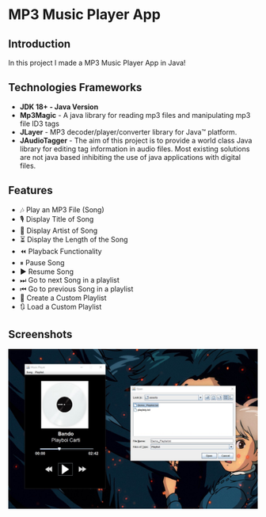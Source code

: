 <!--Project Name-->
<h1>MP3 Music Player App</h1>

<!--Introduction-->
<h2>Introduction</h2>
<p>In this project I made a MP3 Music Player App in Java!
</p>

<!--Technologies/Frameworks-->
<h2>Technologies Frameworks</h2>
<ul>
  <li><b>JDK 18+ - Java Version</b></li>
  <li><b>Mp3Magic</b> - A java library for reading mp3 files and manipulating mp3 file ID3 tags</li>
  <li><b>JLayer</b> - MP3 decoder/player/converter library for Java™ platform. </li>
  <li><b>JAudioTagger</b> - The aim of this project is to provide a world class Java library for editing tag information in audio files. Most existing solutions are not java based inhibiting the use of java applications with digital files. </li>
</ul>

<!--Features-->
<h2>Features</h2>
<ul>
  <li>🎶 Play an MP3 File (Song)</li>
  <li>🎙 Display Title of Song</li>
  <li>👤 Display Artist of Song</li>
  <li>⏳ Display the Length of the Song</li>
  <li>⏪ Playback Functionality</li>
  <li>⏸ Pause Song</li>
    <li>▶ Resume Song</li>
  <li>⏭  Go to next Song in a playlist</li>
  <li>⏮  Go to previous Song in a playlist</li>
  <li>📃 Create a Custom Playlist</li>
  <li>🔃 Load a Custom Playlist</li>
</ul>


<!--Screenshots (GIFs/PNGs)-->
<h2>Screenshots</h2>
<p align="center">
  <img src="MP3PlayerImage.jpg">
</p>
